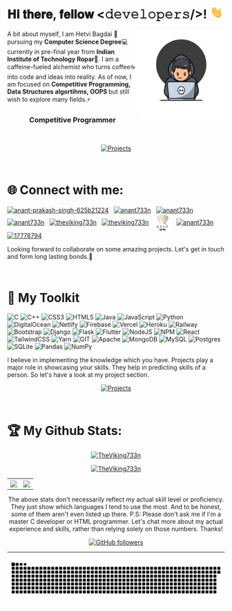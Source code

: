<!-- #  Hi there 👋, I am [Anant Prakash Singh!](https://linkedin.com/in/anant-prakash-singh-625b21224) -->

<!-- ![Banner](banner.jpg); -->

<h1> 𝐇𝐢 𝐭𝐡𝐞𝐫𝐞, 𝐟𝐞𝐥𝐥𝐨𝐰 <𝚍𝚎𝚟𝚎𝚕𝚘𝚙𝚎𝚛𝚜/>! <img src="Hi.gif" width="30"></h1>

<img width="40%" align="right" src="coding.gif" >
A bit about myself, I am Hetvi Bagdai 👦 pursuing my <b>Computer Science Degree</b>💻 currently in pre-final year from <b>Indian Institute of Technology Ropar🏫</b>. I am a caffeine-fueled alchemist who turns coffee☕ into code and ideas into reality. As of now, I am focused on <b>Competitive Programming, Data Structures algortihms, OOPS </b> but still wish to explore many fields.⚡

<h3 align="center">Competitive&nbsp;Programmer</h3>

<br>

<div align="center">

[![Projects](https://img.shields.io/badge/portfolio-%23430098?style=for-the-badge)](https://anant-prakash-singh.vercel.app)
  
</div>

<br>

# 🌐 Connect with me:
<p align="left">
<a href="https://linkedin.com/in/anant-prakash-singh-625b21224" target="blank"><img align="center" src="https://skillicons.dev/icons?i=linkedin" alt="anant-prakash-singh-625b21224" height="35" width="35" /></a> &nbsp;
<a href="https://twitter.com/anant733n" target="blank"><img align="center" src="https://skillicons.dev/icons?i=twitter" alt="anant733n" height="35" width="35" /></a> &nbsp;
<a href="https://www.discordapp.com/users/theviking733n" target="blank"><img align="center" src="https://skillicons.dev/icons?i=discord" alt="anant733n" height="35" width="35" /></a> &nbsp;
<a href="https://www.instagram.com/anant733n" target="blank"><img align="center" src="https://skillicons.dev/icons?i=instagram" alt="anant733n" height="35" width="35" /></a> &nbsp;
<a href="https://codeforces.com/profile/theviking733n" target="blank"><img align="center" src="https://raw.githubusercontent.com/rahuldkjain/github-profile-readme-generator/master/src/images/icons/Social/codeforces.svg" alt="theviking733n" height="40" width="40" /></a> &nbsp;
<a href="https://www.leetcode.com/theviking733n" target="blank"><img align="center" src="https://raw.githubusercontent.com/rahuldkjain/github-profile-readme-generator/master/src/images/icons/Social/leet-code.svg" alt="theviking733n" height="35" width="35" /></a> &nbsp;
<a href="https://www.codechef.com/users/theviking733n" target="blank"><img align="center" src="codechef.png" alt="theviking733n" height="40" width="40" /></a> &nbsp;
<a href="https://auth.geeksforgeeks.org/user/anant733n" target="blank"><img align="center" src="https://raw.githubusercontent.com/rahuldkjain/github-profile-readme-generator/master/src/images/icons/Social/geeks-for-geeks.svg" alt="anant733n" height="50" width="60" /></a> &nbsp;
<a href="https://stackoverflow.com/users/17778794" target="blank"><img align="center" src="https://raw.githubusercontent.com/rahuldkjain/github-profile-readme-generator/master/src/images/icons/Social/stack-overflow.svg" alt="17778794" height="35" width="35" /></a>
</p>


Looking forward to collaborate on some amazing projects. Let's get in touch and form long lasting bonds.🤝

<br>

<!-- ## 🌐 Socials:
[![LinkedIn](https://img.shields.io/badge/LinkedIn-%230077B5.svg?logo=linkedin&logoColor=white)](https://www.linkedin.com/in/anant-prakash-singh-625b21224/) [![Twitter](https://img.shields.io/badge/Twitter-%231DA1F2.svg?logo=Twitter&logoColor=white)](https://twitter.com/anant733n) -->


<!-- # 💻 Tech Stack: -->
# 🧰 My Toolkit
![C](https://img.shields.io/badge/c-%2300599C.svg?style=for-the-badge&logo=c&logoColor=white) ![C++](https://img.shields.io/badge/c++-%2300599C.svg?style=for-the-badge&logo=c%2B%2B&logoColor=white) ![CSS3](https://img.shields.io/badge/css3-%231572B6.svg?style=for-the-badge&logo=css3&logoColor=white) ![HTML5](https://img.shields.io/badge/html5-%23E34F26.svg?style=for-the-badge&logo=html5&logoColor=white) ![Java](https://img.shields.io/badge/java-%23ED8B00.svg?style=for-the-badge&logo=java&logoColor=white) ![JavaScript](https://img.shields.io/badge/javascript-%23323330.svg?style=for-the-badge&logo=javascript&logoColor=%23F7DF1E) ![Python](https://img.shields.io/badge/python-%2314354C.svg?style=for-the-badge&logo=python&logoColor=white) ![DigitalOcean](https://img.shields.io/badge/DigitalOcean-%230167ff.svg?style=for-the-badge&logo=digitalOcean&logoColor=white) ![Netlify](https://img.shields.io/badge/netlify-%23000000.svg?style=for-the-badge&logo=netlify&logoColor=#00C7B7) ![Firebase](https://img.shields.io/badge/firebase-ffca28?style=for-the-badge&logo=firebase&logoColor=black) ![Vercel](https://img.shields.io/badge/vercel-%23000000.svg?style=for-the-badge&logo=vercel&logoColor=#00C7B7) ![Heroku](https://img.shields.io/badge/heroku-%23430098.svg?style=for-the-badge&logo=heroku&logoColor=white) ![Railway](https://img.shields.io/badge/railway-%23000000.svg?style=for-the-badge&logo=railway&logoColor=#00C7B7) ![Bootstrap](https://img.shields.io/badge/bootstrap-%23563D7C.svg?style=for-the-badge&logo=bootstrap&logoColor=white) ![Django](https://img.shields.io/badge/django-%23092E20.svg?style=for-the-badge&logo=django&logoColor=white) ![Flask](https://img.shields.io/badge/flask-%23000.svg?style=for-the-badge&logo=flask&logoColor=white) ![Flutter](https://img.shields.io/badge/Flutter-%2302569B.svg?style=for-the-badge&logo=Flutter&logoColor=white) ![NodeJS](https://img.shields.io/badge/Node.js-339933?style=for-the-badge&logo=nodedotjs&logoColor=white) ![NPM](https://img.shields.io/badge/NPM-%23000000.svg?style=for-the-badge&logo=npm&logoColor=white) ![React](https://img.shields.io/badge/react-%2320232a.svg?style=for-the-badge&logo=react&logoColor=%2361DAFB) ![TailwindCSS](https://img.shields.io/badge/tailwindcss-%2338B2AC.svg?style=for-the-badge&logo=tailwind-css&logoColor=white) ![Yarn](https://img.shields.io/badge/yarn-%232C8EBB.svg?style=for-the-badge&logo=yarn&logoColor=white) ![GIT](https://img.shields.io/badge/Git-F05032?style=for-the-badge&logo=git&logoColor=white) ![Apache](https://img.shields.io/badge/apache-%23D42029.svg?style=for-the-badge&logo=apache&logoColor=white) ![MongoDB](https://img.shields.io/badge/MongoDB-%234ea94b.svg?style=for-the-badge&logo=mongodb&logoColor=white) ![MySQL](https://img.shields.io/badge/mysql-%2300f.svg?style=for-the-badge&logo=mysql&logoColor=white) ![Postgres](https://img.shields.io/badge/postgres-%23316192.svg?style=for-the-badge&logo=postgresql&logoColor=white) ![SQLite](https://img.shields.io/badge/sqlite-%2307405e.svg?style=for-the-badge&logo=sqlite&logoColor=white) ![Pandas](https://img.shields.io/badge/pandas-%23150458.svg?style=for-the-badge&logo=pandas&logoColor=white) ![NumPy](https://img.shields.io/badge/numpy-%23013243.svg?style=for-the-badge&logo=numpy&logoColor=white)

I believe in implementing the knowledge which you have. Projects play a major role in showcasing your skills. They help in predicting skills of a person. So let's have a look at my project section.

<div align="center">

  [![Projects](https://img.shields.io/badge/my_projects-%23430098?style=for-the-badge)](https://anant-prakash-singh.vercel.app/projects)
  
</div>

<!-- <h1 align="center">Projects</h1>

Logo  | Project Name | Description | 
:---: | :---:        |    :----    |
![Pandas](https://img.shields.io/badge/pandas-%23150458.svg?style=for-the-badge&logo=pandas&logoColor=white) | [Project Name](https://project-link.com) | Project description Project description Project description Project description Project description Project description Project description Project description Project description Project description Project description | -->

<br>

# 🏆 My Github Stats:

<!-- Streak -->
<p align="center">
<a href="#go-nowhere">
<img align="center" src="https://github-readme-streak-stats.herokuapp.com/?user=TheViking733n&theme=tokyonight&ring=ffa200&fire=15f4ee&currStreakNum=a35eff&currStreakLabel=a35eff&sideLabels=4296f5&sideNums=4296f5&hide_border=true&background=00000000" alt="TheViking733n" />
</a>
</p>



<!-- Trophies -->
<p align="center"> <a href="#go-nowhere"><img src="https://github-profile-trophy.vercel.app/?username=TheViking733n&title=Issues,Followers,PullRequest,MultipleLang,Stars,Commit&theme=onedark&no-bg=true&no-frame=true" alt="TheViking733n" /></a> </p>


<table align="center">
  <tr>
  <td align="center">
    <a href="#go-nowhere">
    <img align="center" src="https://github-readme-stats.vercel.app/api/wakatime?username=TheViking733n&layout=compact&theme=tokyonight&bg_color=ffffff00&hide_border=true&langs_count=10">
    </a>
  </td>
  <td align="center">
    <a href="#go-nowhere">
    <img align="center" src="https://github-readme-stats.vercel.app/api/top-langs/?username=TheViking733n&langs_count=10&layout=compact&theme=tokyonight&bg_color=ffffff00&hide_border=true">
    </a>
  </td>
</table>
<p align="center"> The above stats don't necessarily reflect my actual skill level or proficiency. They just show which languages I tend to use the most. And to be honest, some of them aren't even listed up there. P.S: Please don't ask me if I'm a master C developer or HTML programmer. Let's chat more about my actual experience and skills, rather than relying solely on those numbers. Thanks!</p>

<div align="center">

  [![GitHub followers](https://img.shields.io/github/followers/TheViking733n.svg?style=social&label=Follow)](https://github.com/TheViking733n?tab=followers)

</div>

<!-- <table>
  <tr>
   <td><img src="https://github-readme-stats.vercel.app/api?username=TheViking733n&include_all_commits=true&count_private=true&show_icons=true&line_height=20&title_color=7A7ADB&icon_color=2234AE&text_color=D3D3D3&bg_color=0,000000,130F40" alt="Anant Prakash Singh" />
    <td><img src="https://github-readme-stats.vercel.app/api/top-langs?username=TheViking733n&show_icons=true&locale=en&layout=compact&title_color=7A7ADB&icon_color=2234AE&text_color=D3D3D3&bg_color=0,000000,130F40" alt="Anant Prakash Singh" /></td>
  </tr>
</table> -->


---
<!-- [![](https://visitcount.itsvg.in/api?id=TheViking733n&icon=0&color=0)](https://visitcount.itsvg.in) -->



![Heatmap](heatmap.svg)



<!-- ![](https://github-readme-stats.vercel.app/api?username=TheViking733n&show_icons=true&theme=radical) -->
<!-- ![](https://github-readme-stats.vercel.app/api?username=TheViking733n&theme=dark&hide_border=true&include_all_commits=false&count_private=false)<br/> -->
<!-- ![](https://github-readme-streak-stats.herokuapp.com/?user=TheViking733n&theme=dark&hide_border=true)<br/> -->
<!-- ![](https://github-readme-stats.vercel.app/api/top-langs/?username=TheViking733n&theme=dark&hide_border=true&include_all_commits=false&count_private=false&layout=compact) -->


<!-- ### ✍️ Random Dev Quote -->
<!-- ![](https://quotes-github-readme.vercel.app/api?type=horizontal&theme=radical) -->

<!-- ### 😂 Random Dev Meme
<img src="https://random-memer.herokuapp.com/" width="512px"/> -->


<!-- <div align="center"> -->

  <!-- <p><img align="center" src="https://github-readme-streak-stats.herokuapp.com/?user=TheViking733n&theme=dark" alt="TheViking" /></p> -->

  <!-- [![TheViking733n's GitHub activity graph](https://activity-graph.herokuapp.com/graph?username=TheViking733n&theme=xcode)](https://git.io/TheViking733n) -->

  <!-- ![Jokes Card](https://readme-jokes.vercel.app/api?hideBorder) -->

<!-- </div> -->
